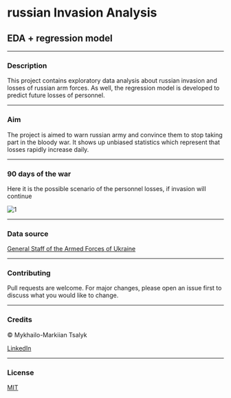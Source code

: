 # russian Invasion Analysis
## EDA + regression model
***
### Description
This project contains exploratory data analysis about russian invasion and losses of russian arm forces. As well, the regression model is developed to predict future losses of personnel.
***
### Aim
The project is aimed to warn russian army and convince them to stop taking part in the bloody war. It shows up unbiased statistics which represent that losses rapidly increase daily.
***
### 90 days of the war
Here it is the possible scenario of the personnel losses, if invasion will continue

![1](https://user-images.githubusercontent.com/73395389/170768969-918228db-0d81-4828-a8c3-bc7a6d23c314.png)
***
### Data source
[General Staff of the Armed Forces of Ukraine](https://www.facebook.com/GeneralStaff.ua)
***
### Contributing
Pull requests are welcome. For major changes, please open an issue first to discuss what you would like to change.
***
### Credits
© Mykhailo-Markiian Tsalyk

[LinkedIn](https://www.linkedin.com/in/markiian-tsalyk-193758224/)
***
### License
[MIT](https://github.com/Tsalyk/russianInvasionAnalysis/blob/main/LICENSE)
